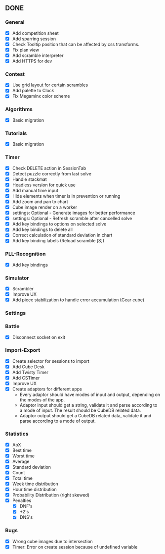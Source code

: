 
## DONE
### General
- [x] Add competition sheet
- [x] Add sparring session
- [x] Check Tooltip position that can be affected by css transforms.
- [x] Fix plan view
- [x] Add scramble interpreter
- [x] Add HTTPS for dev

### Contest
- [x] Use grid layout for certain scrambles
- [x] Add palette to Clock
- [x] Fix Megaminx color scheme

### Algorithms
- [x] Basic migration

### Tutorials
- [x] Basic migration

### Timer
- [x] Check DELETE action in SessionTab
- [x] Detect puzzle correctly from last solve 
- [x] Handle stackmat 
- [x] Headless version for quick use
- [x] Add manual time input
- [x] Hide elements when timer is in prevention or running
- [x] Add zoom and pan to chart
- [x] Cube image render on a worker
- [x] settings: Optional - Generate images for better performance
- [x] settings: Optional - Refresh scramble after cancelled solve
- [x] Add key bindings to options on selected solve
- [x] Add key bindings to delete all
- [x] Correct calculation of standard deviation in chart
- [x] Add key binding labels (Reload scramble \[S\])

### PLL-Recognition
- [x] Add key bindings

### Simulator
- [x] Scrambler
- [x] Improve UX
- [x] Add piece stabilization to handle error accumulation (Gear cube)

### Settings

### Battle
- [x] Disconnect socket on exit

### Import-Export
- [x] Create selector for sessions to import
- [x] Add Cube Desk
- [x] Add Twisty Timer
- [x] Add CSTimer
- [x] Improve UX
- [x] Create adaptors for different apps
  * Every adaptor should have modes of input and output, depending on the modes of the app.
  * Adaptor input should get a string, validate it and parse according to a mode of input. The result should be CubeDB related data.
  * Adaptor output should get a CubeDB related data, validate it and parse according to a mode of output.

### Statistics
- [x] AoX
- [x] Best time
- [x] Worst time
- [x] Average
- [x] Standard deviation
- [x] Count
- [x] Total time
- [x] Week time distribution
- [x] Hour time distribution
- [x] Probability Distribution (right skewed)
- [x] Penalties
  - [x] DNF's
  - [x] +2's
  - [x] DNS's

### Bugs
- [x] Wrong cube images due to intersection
- [x] Timer: Error on create session because of undefined variable